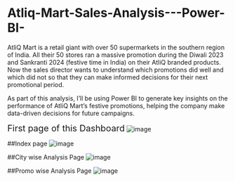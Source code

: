 # Atliq-Mart-Sales-Analysis---Power-BI-

AtliQ Mart is a retail giant with over 50 supermarkets in the southern region of India. All their 50 stores ran a massive promotion during the Diwali 2023 and Sankranti 2024 (festive time in India) on their AtliQ branded products. Now the sales director wants to understand which promotions did well and which did not so that they can make informed decisions for their next promotional period.  


As part of this analysis, I’ll be using Power BI to generate key insights on the performance of AtliQ Mart’s festive promotions, helping the company make data-driven decisions for future campaigns.

<span style="font-size: 20px;">First page of this Dashboard</span>
![image](https://github.com/user-attachments/assets/661e55b9-bbc3-4b0e-b291-dcd85a5a59d7)

##Index page
![image](https://github.com/user-attachments/assets/6fcc31d9-fefe-4644-8ec6-45a470ab34d4)

##City wise Analysis Page
![image](https://github.com/user-attachments/assets/6c7e0d60-3918-4572-a39c-1e3ba98a2675)

##Promo wise Analysis Page
![image](https://github.com/user-attachments/assets/a192cd13-9b97-43b4-87a5-8fe6d79de863)
